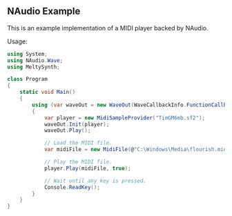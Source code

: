## NAudio Example

This is an example implementation of a MIDI player backed by NAudio.

Usage:
```cs
using System;
using NAudio.Wave;
using MeltySynth;

class Program
{
    static void Main()
    {
        using (var waveOut = new WaveOut(WaveCallbackInfo.FunctionCallback()))
        {
            var player = new MidiSampleProvider("TimGM6mb.sf2");
            waveOut.Init(player);
            waveOut.Play();

            // Load the MIDI file.
            var midiFile = new MidiFile(@"C:\Windows\Media\flourish.mid");

            // Play the MIDI file.
            player.Play(midiFile, true);

            // Wait until any key is pressed.
            Console.ReadKey();
        }
    }
}
```
